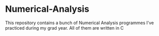 # Numerical-Analysis
This repository contains a bunch of Numerical Analysis programmes I've practiced during my grad year. All of them are written in C
